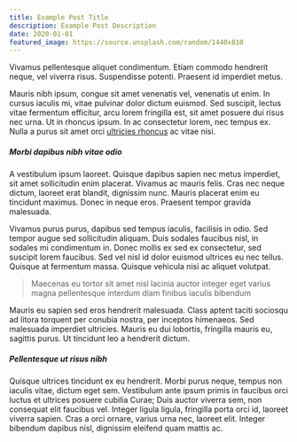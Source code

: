 ```yaml
---
title: Example Post Title
description: Example Post Description
date: 2020-01-01
featured_image: https://source.unsplash.com/random/1440x810
---
```


Vivamus pellentesque aliquet condimentum. Etiam commodo hendrerit neque, vel viverra risus. Suspendisse potenti. Praesent id imperdiet metus.

Mauris nibh ipsum, congue sit amet venenatis vel, venenatis ut enim. In cursus iaculis mi, vitae pulvinar dolor dictum euismod. Sed suscipit, lectus vitae fermentum efficitur, arcu lorem fringilla est, sit amet posuere dui risus nec urna. Ut in rhoncus ipsum. In ac consectetur lorem, nec tempus ex. Nulla a purus sit amet orci [ultricies rhoncus](#) ac vitae nisi.

##### Morbi dapibus nibh vitae odio

A vestibulum ipsum laoreet. Quisque dapibus sapien nec metus imperdiet, sit amet sollicitudin enim placerat. Vivamus ac mauris felis. Cras nec neque dictum, laoreet erat blandit, dignissim nunc. Mauris placerat enim eu tincidunt maximus. Donec in neque eros. Praesent tempor gravida malesuada.

Vivamus purus purus, dapibus sed tempus iaculis, facilisis in odio. Sed tempor augue sed sollicitudin aliquam. Duis sodales faucibus nisl, in sodales mi condimentum in. Donec mollis ex sed ex consectetur, sed suscipit lorem faucibus. Sed vel nisl id dolor euismod ultrices eu nec tellus. Quisque at fermentum massa. Quisque vehicula nisi ac aliquet volutpat.

> Maecenas eu tortor sit amet nisl lacinia auctor integer eget varius magna pellentesque interdum diam finibus iaculis bibendum

Mauris eu sapien sed eros hendrerit malesuada. Class aptent taciti sociosqu ad litora torquent per conubia nostra, per inceptos himenaeos. Sed malesuada imperdiet ultricies. Mauris eu dui lobortis, fringilla mauris eu, sagittis purus. Ut tincidunt leo a hendrerit dictum.

##### Pellentesque ut risus nibh

Quisque ultrices tincidunt ex eu hendrerit. Morbi purus neque, tempus non iaculis vitae, dictum eget sem. Vestibulum ante ipsum primis in faucibus orci luctus et ultrices posuere cubilia Curae; Duis auctor viverra sem, non consequat elit faucibus vel. Integer ligula ligula, fringilla porta orci id, laoreet viverra sapien. Cras a orci ornare, varius urna nec, laoreet elit. Integer bibendum dapibus nisl, dignissim eleifend quam mattis ac.
